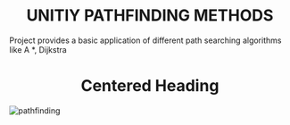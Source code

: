 <h1 style="text-align:center;"> UNITIY PATHFINDING METHODS </h1>
Project provides a basic application of different path searching algorithms  like A *, Dijkstra


<h1 style="text-align:center;">Centered Heading</h1>

<p  text-align="center"><img src="https://i.imgur.com/fno5k64.gif" alt ="pathfinding"> </p>
